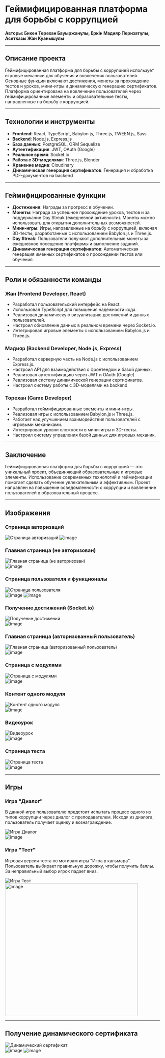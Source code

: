 # Геймифицированная платформа для борьбы с коррупцией  
**Авторы: Бикен Төрехан Бауыржанұлы, Еркін Мадияр Перизатұлы, Асетказы Жан Куанышулы**  


---

## Описание проекта  
Геймифицированная платформа для борьбы с коррупцией использует игровые механики для обучения и вовлечения пользователей. Основные функции включают достижения, монеты за прохождение тестов и уроков, мини-игры и динамическую генерацию сертификатов.  
Платформа ориентирована на вовлечение пользователей через геймифицированные элементы и образовательные тесты, направленные на борьбу с коррупцией.  

---

## Технологии и инструменты  

- **Frontend**: React, TypeScript, Babylon.js, Three.js, TWEEN.js, Sass  
- **Backend**: Node.js, Express.js  
- **База данных**: PostgreSQL, ORM Sequelize  
- **Аутентификация**: JWT, OAuth (Google)  
- **Реальное время**: Socket.io  
- **Работа с 3D-моделями**: Three.js, Blender  
- **Хранение медиа**: Cloudinary  
- **Динамическая генерация сертификатов**: Генерация и обработка PDF-документов на backend  

---

## Геймифицированные функции  

- **Достижения**: Награды за прогресс в обучении.  
- **Монеты**: Награда за успешное прохождение уроков, тестов и за поддержание Day Streak (ежедневной активности). Монеты можно использовать для открытия дополнительных возможностей.  
- **Мини-игры**: Игры, направленные на борьбу с коррупцией, включая 3D-тесты, разработанные с использованием Babylon.js и Three.js.  
- **Day Streak**: Пользователи получают дополнительные монеты за ежедневное посещение платформы и выполнение заданий.  
- **Динамическая генерация сертификатов**: Автоматическая генерация именных сертификатов о прохождении тестов или обучения.  

---

## Роли и обязанности команды  

### Жан (Frontend Developer, React)  
- Разработал пользовательский интерфейс на React.  
- Использовал TypeScript для повышения надежности кода.  
- Реализовал динамическую визуализацию достижений и данных пользователей.  
- Настроил обновление данных в реальном времени через Socket.io.  
- Интегрировал игровые элементы с использованием Babylon.js и Three.js.  

### Мадияр (Backend Developer, Node.js, Express)  
- Разработал серверную часть на Node.js с использованием Express.js.  
- Настроил API для взаимодействия с фронтендом и базой данных.  
- Реализовал аутентификацию через JWT и OAuth (Google).  
- Реализовал систему динамической генерации сертификатов.  
- Настроил систему работы с 3D-моделями на backend.  

### Торехан (Game Developer)  
- Разработал геймифицированные элементы и мини-игры.  
- Реализовал игры с использованием Babylon.js и Three.js.  
- Работает над улучшением взаимодействия пользователей с игровыми механиками.  
- Интегрировал уровни сложности в мини-игры и 3D-тесты.  
- Настроил систему управления базой данных для игровых механик.  

---

## Заключение  
Геймифицированная платформа для борьбы с коррупцией — это уникальный проект, объединяющий образовательные и игровые элементы. Использование современных технологий и геймификации помогает сделать обучение увлекательным и эффективным. Проект направлен на повышение осведомленности о коррупции и вовлечение пользователей в образовательный процесс.  

---

## Изображения  

### Страница авторизаций  
![Страница авторизаций](#)
![image](https://github.com/user-attachments/assets/f2a425b4-452c-4bd2-8603-d8373a38fb6e)


### Главная страница (не авторизован)  
![Главная страница (не авторизован)](#)  
![image](https://github.com/user-attachments/assets/d140e28a-0412-48c1-9c5b-bc9fe523725e)


### Страница пользователя и функционалы  
![Страница пользователя](#)  
![image](https://github.com/user-attachments/assets/293e2977-b53c-4049-a17e-8bc0074aa4bd)
![image](https://github.com/user-attachments/assets/9d53e505-efa3-4a16-a529-62ec394110ad)


### Получение достижений (Socket.io)  
![Получение достижений](#)  
![image](https://github.com/user-attachments/assets/b03f5886-7f9f-48ad-b774-4fe32550a08a)


### Главная страница (авторизованный пользователь)  
![Главная страница (авторизованный пользователь)](#)  
![image](https://github.com/user-attachments/assets/7fa8386b-d51d-402b-8056-f1e16944ef2f)


### Страница с модулями  
![Страница с модулями](#)  
![image](https://github.com/user-attachments/assets/b6218bdc-a026-4095-94de-1d2a4620601d)


### Контент одного модуля  
![Контент одного модуля](#)  
![image](https://github.com/user-attachments/assets/b198aa80-7be9-43e0-baf6-1c7d378cdc08)


### Видеоурок  
![Видеоурок](#)  
![image](https://github.com/user-attachments/assets/2b569f26-9258-41a3-8f19-48e93135a2b4)


### Страница теста  
![Страница теста](#)  
![image](https://github.com/user-attachments/assets/b66c2c11-58d6-4db3-9af1-1765c4624398)

---

## Игры  

### Игра "Диалог"  
В данной игре пользователю предстоит испытать процесс одного из типов коррупции через диалог с преподавателем. Исходя из диалога, пользователь получает оценку и вознаграждение.  

![Игра Диалог](#)  
![image](https://github.com/user-attachments/assets/f85bc21d-f987-4a99-9fd1-dace0b90f24b)


### Игра "Тест"  
Игровая версия теста по мотивам игры "Игра в кальмара". Пользователь выбирает правильную дорожку, чтобы получить баллы. За неправильный выбор игрок падает вниз.  

![Игра Тест](#)  
<img width="432" alt="image" src="https://github.com/user-attachments/assets/fb5be696-5b0f-49f0-a56b-86148e7f616d" />


---

## Получение динамического сертификата  
![Динамический сертификат](#)  
![image](https://github.com/user-attachments/assets/cdc363ec-7899-4fd8-9ddd-98bfe91ec4c6)
![image](https://github.com/user-attachments/assets/596c6fda-d18c-4df1-9c11-74413d409423)



